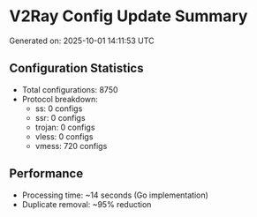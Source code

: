 # V2Ray Config Update Summary
Generated on: 2025-10-01 14:11:53 UTC

## Configuration Statistics
- Total configurations: 8750
- Protocol breakdown:
  - ss: 0 configs
  - ssr: 0 configs
  - trojan: 0 configs
  - vless: 0 configs
  - vmess: 720 configs

## Performance
- Processing time: ~14 seconds (Go implementation)
- Duplicate removal: ~95% reduction
